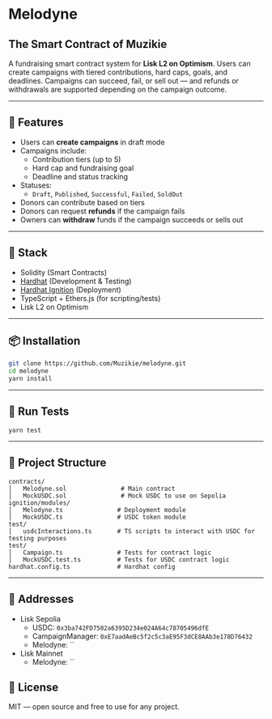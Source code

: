 # Melodyne
## The Smart Contract of Muzikie

A fundraising smart contract system for **Lisk L2 on Optimism**. Users can create campaigns with tiered contributions, hard caps, goals, and deadlines. Campaigns can succeed, fail, or sell out — and refunds or withdrawals are supported depending on the campaign outcome.

---

## 🚀 Features

- Users can **create campaigns** in draft mode
- Campaigns include:
  - Contribution tiers (up to 5)
  - Hard cap and fundraising goal
  - Deadline and status tracking
- Statuses:
  - `Draft`, `Published`, `Successful`, `Failed`, `SoldOut`
- Donors can contribute based on tiers
- Donors can request **refunds** if the campaign fails
- Owners can **withdraw** funds if the campaign succeeds or sells out

---

## 🧱 Stack

- Solidity (Smart Contracts)
- [Hardhat](https://hardhat.org/) (Development & Testing)
- [Hardhat Ignition](https://hardhat.org/hardhat-runner/plugins/nomicfoundation-hardhat-ignition) (Deployment)
- TypeScript + Ethers.js (for scripting/tests)
- Lisk L2 on Optimism

---

## 📦 Installation

```bash
git clone https://github.com/Muzikie/melodyne.git
cd melodyne
yarn install
```
---

## 🧪 Run Tests
```
yarn test
```

---

## 📂 Project Structure
```
contracts/
│   Melodyne.sol               # Main contract
│   MockUSDC.sol               # Mock USDC to use on Sepolia
ignition/modules/
│   Melodyne.ts               # Deployment module
│   MockUSDC.ts               # USDC token module
test/
│   usdcInteractions.ts       # TS scripts to interact with USDC for testing purposes
test/
│   Campaign.ts               # Tests for contract logic
│   MockUSDC.test.ts          # Tests for USDC contract logic
hardhat.config.ts             # Hardhat config
```

---

## 🧱 Addresses
- Lisk Sepolia
  - USDC: `0x3ba742FD7502a6395D234e024A64c78705496dfE`
  - CampaignManager: `0xE7aadAeBc5f2c5c3aE95F3dCE8AAb3e178D76432`
  - Melodyne: ``
- Lisk Mainnet
  - Melodyne: ``

## 📄 License
MIT — open source and free to use for any project.

